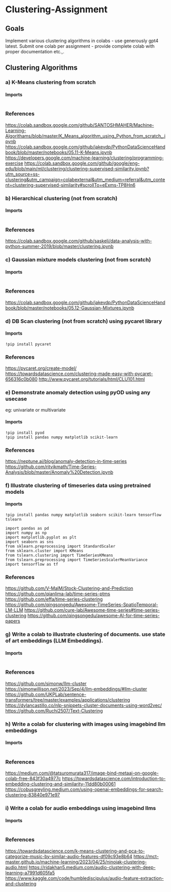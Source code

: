 # Clustering-Assignment
## Goals
Implement various clustering algorithms in colabs - use generously gpt4 latest. Submit one colab per assignment - provide complete colab with proper documentation etc.,. 

## Clustering Algorithms
### a) K-Means clustering from scratch
#### Imports
```
```
### References
https://colab.sandbox.google.com/github/SANTOSHMAHER/Machine-Learning-Algorithams/blob/master/K_Means_algorithm_using_Python_from_scratch_.ipynb
https://colab.sandbox.google.com/github/jakevdp/PythonDataScienceHandbook/blob/master/notebooks/05.11-K-Means.ipynb
https://developers.google.com/machine-learning/clustering/programming-exercise
https://colab.sandbox.google.com/github/google/eng-edu/blob/main/ml/clustering/clustering-supervised-similarity.ipynb?utm_source=ss-clustering&utm_campaign=colabexternal&utm_medium=referral&utm_content=clustering-supervised-similarity#scrollTo=eExms-TP8Hn6

 

### b) Hierarchical clustering (not from scratch)
#### Imports
```
```
### References
https://colab.sandbox.google.com/github/saskeli/data-analysis-with-python-summer-2019/blob/master/clustering.ipynb

### c) Gaussian mixture models clustering (not from scratch)
#### Imports
```
```
### References
https://colab.sandbox.google.com/github/jakevdp/PythonDataScienceHandbook/blob/master/notebooks/05.12-Gaussian-Mixtures.ipynb

 

### d) DB Scan clustering (not from scratch) using pycaret library 
#### Imports
```
!pip install pycaret
```
### References
https://pycaret.org/create-model/ 
https://towardsdatascience.com/clustering-made-easy-with-pycaret-656316c0b080
http://www.pycaret.org/tutorials/html/CLU101.html

### e) Demonstrate anomaly detection using pyOD using any usecase
eg: univariate or multivariate 
#### Imports
```
!pip install pyod
!pip install pandas numpy matplotlib scikit-learn
```
### References 
https://neptune.ai/blog/anomaly-detection-in-time-series 
https://github.com/ritvikmath/Time-Series-Analysis/blob/master/Anomaly%20Detection.ipynb 

 

### f) Illustrate clustering of timeseries data using pretrained models 
#### Imports
```
!pip install pandas numpy matplotlib seaborn scikit-learn tensorflow tslearn

import pandas as pd
import numpy as np
import matplotlib.pyplot as plt
import seaborn as sns
from sklearn.preprocessing import StandardScaler
from sklearn.cluster import KMeans
from tslearn.clustering import TimeSeriesKMeans
from tslearn.preprocessing import TimeSeriesScalerMeanVariance
import tensorflow as tf
```
### References
https://github.com/V-MalM/Stock-Clustering-and-Prediction
https://github.com/qianlima-lab/time-series-ptms
https://github.com/effa/time-series-clustering
https://github.com/qingsongedu/Awesome-TimeSeries-SpatioTemporal-LM-LLM
https://github.com/cure-lab/Awesome-time-series#time-series-clustering
https://github.com/qingsongedu/awesome-AI-for-time-series-papers

 

### g) Write a colab to illustrate clustering  of documents. use state of art embeddings (LLM Embeddings).
#### Imports
```
```
### References
https://github.com/simonw/llm-cluster
https://simonwillison.net/2023/Sep/4/llm-embeddings/#llm-cluster
https://github.com/UKPLab/sentence-transformers/tree/master/examples/applications/clustering
https://dylancastillo.co/nlp-snippets-cluster-documents-using-word2vec/
https://github.com/Ruchi2507/Text-Clustering

 

### h) Write a colab for clustering with images using imagebind llm embeddings 
#### Imports
```
```
### References
https://medium.com/@tatsuromurata317/image-bind-metaai-on-google-colab-free-843f30a4977c
https://towardsdatascience.com/introduction-to-embedding-clustering-and-similarity-11dd80b00061 
https://cobusgreyling.medium.com/using-openai-embeddings-for-search-clustering-83840e971e97 

### i) Write a colab for audio embeddings using imagebind llms
#### Imports
```
```
### References
https://towardsdatascience.com/k-means-clustering-and-pca-to-categorize-music-by-similar-audio-features-df09c93e8b64
https://mct-master.github.io/machine-learning/2023/04/25/ninojak-clustering-audio.html 
https://ridakhan5.medium.com/audio-clustering-with-deep-learning-a7991d605fa5 
https://www.kaggle.com/code/humblediscipulus/audio-feature-extraction-and-clustering

 

